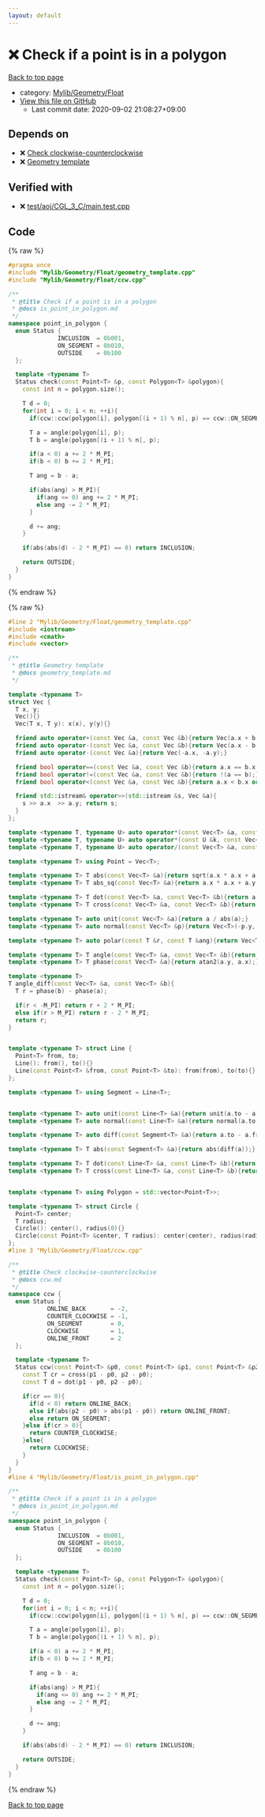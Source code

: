 ```yaml
---
layout: default
---
```


<!-- mathjax config similar to math.stackexchange -->
<script type="text/javascript" async
  src="https://cdnjs.cloudflare.com/ajax/libs/mathjax/2.7.5/MathJax.js?config=TeX-MML-AM_CHTML">
</script>
<script type="text/x-mathjax-config">
  MathJax.Hub.Config({
    TeX: { equationNumbers: { autoNumber: "AMS" }},
    tex2jax: {
      inlineMath: [ ['$','$'] ],
      processEscapes: true
    },
    "HTML-CSS": { matchFontHeight: false },
    displayAlign: "left",
    displayIndent: "2em"
  });
</script>

<script type="text/javascript" src="https://cdnjs.cloudflare.com/ajax/libs/jquery/3.4.1/jquery.min.js"></script>
<script src="https://cdn.jsdelivr.net/npm/jquery-balloon-js@1.1.2/jquery.balloon.min.js" integrity="sha256-ZEYs9VrgAeNuPvs15E39OsyOJaIkXEEt10fzxJ20+2I=" crossorigin="anonymous"></script>
<script type="text/javascript" src="../../../../assets/js/copy-button.js"></script>
<link rel="stylesheet" href="../../../../assets/css/copy-button.css" />


# :x: Check if a point is in a polygon

<a href="../../../../index.html">Back to top page</a>

* category: <a href="../../../../index.html#090220fbd726178f7b9d402d3ae3f683">Mylib/Geometry/Float</a>
* <a href="{{ site.github.repository_url }}/blob/master/Mylib/Geometry/Float/is_point_in_polygon.cpp">View this file on GitHub</a>
    - Last commit date: 2020-09-02 21:08:27+09:00




## Depends on

* :x: <a href="ccw.cpp.html">Check clockwise-counterclockwise</a>
* :x: <a href="geometry_template.cpp.html">Geometry template</a>


## Verified with

* :x: <a href="../../../../verify/test/aoj/CGL_3_C/main.test.cpp.html">test/aoj/CGL_3_C/main.test.cpp</a>


## Code

<a id="unbundled"></a>
{% raw %}
```cpp
#pragma once
#include "Mylib/Geometry/Float/geometry_template.cpp"
#include "Mylib/Geometry/Float/ccw.cpp"

/**
 * @title Check if a point is in a polygon
 * @docs is_point_in_polygon.md
 */
namespace point_in_polygon {
  enum Status {
              INCLUSION  = 0b001,
              ON_SEGMENT = 0b010,
              OUTSIDE    = 0b100
  };

  template <typename T>
  Status check(const Point<T> &p, const Polygon<T> &polygon){
    const int n = polygon.size();

    T d = 0;
    for(int i = 0; i < n; ++i){
      if(ccw::ccw(polygon[i], polygon[(i + 1) % n], p) == ccw::ON_SEGMENT) return ON_SEGMENT;

      T a = angle(polygon[i], p);
      T b = angle(polygon[(i + 1) % n], p);

      if(a < 0) a += 2 * M_PI;
      if(b < 0) b += 2 * M_PI;

      T ang = b - a;

      if(abs(ang) > M_PI){
        if(ang <= 0) ang += 2 * M_PI;
        else ang -= 2 * M_PI;
      }

      d += ang;
    }

    if(abs(abs(d) - 2 * M_PI) == 0) return INCLUSION;

    return OUTSIDE;
  }
}

```
{% endraw %}

<a id="bundled"></a>
{% raw %}
```cpp
#line 2 "Mylib/Geometry/Float/geometry_template.cpp"
#include <iostream>
#include <cmath>
#include <vector>

/**
 * @title Geometry template
 * @docs geometry_template.md
 */

template <typename T>
struct Vec {
  T x, y;
  Vec(){}
  Vec(T x, T y): x(x), y(y){}

  friend auto operator+(const Vec &a, const Vec &b){return Vec(a.x + b.x, a.y + b.y);}
  friend auto operator-(const Vec &a, const Vec &b){return Vec(a.x - b.x, a.y - b.y);}
  friend auto operator-(const Vec &a){return Vec(-a.x, -a.y);}

  friend bool operator==(const Vec &a, const Vec &b){return a.x == b.x and a.y == b.y;}
  friend bool operator!=(const Vec &a, const Vec &b){return !(a == b);}
  friend bool operator<(const Vec &a, const Vec &b){return a.x < b.x or (a.x == b.x and a.y < b.y);}

  friend std::istream& operator>>(std::istream &s, Vec &a){
    s >> a.x  >> a.y; return s;
  }
};

template <typename T, typename U> auto operator*(const Vec<T> &a, const U &k){return Vec<T>(a.x * k, a.y * k);}
template <typename T, typename U> auto operator*(const U &k, const Vec<T> &a){return Vec<T>(a.x * k, a.y * k);}
template <typename T, typename U> auto operator/(const Vec<T> &a, const U &k){return Vec<T>(a.x / k, a.y / k);}

template <typename T> using Point = Vec<T>;

template <typename T> T abs(const Vec<T> &a){return sqrt(a.x * a.x + a.y * a.y);}
template <typename T> T abs_sq(const Vec<T> &a){return a.x * a.x + a.y * a.y;}

template <typename T> T dot(const Vec<T> &a, const Vec<T> &b){return a.x * b.x + a.y * b.y;}
template <typename T> T cross(const Vec<T> &a, const Vec<T> &b){return a.x * b.y - a.y * b.x;}

template <typename T> auto unit(const Vec<T> &a){return a / abs(a);}
template <typename T> auto normal(const Vec<T> &p){return Vec<T>(-p.y, p.x);}

template <typename T> auto polar(const T &r, const T &ang){return Vec<T>(r * cos(ang), r * sin(ang));}

template <typename T> T angle(const Vec<T> &a, const Vec<T> &b){return atan2(b.y - a.y, b.x - a.x);}
template <typename T> T phase(const Vec<T> &a){return atan2(a.y, a.x);}

template <typename T>
T angle_diff(const Vec<T> &a, const Vec<T> &b){
  T r = phase(b) - phase(a);

  if(r < -M_PI) return r + 2 * M_PI;
  else if(r > M_PI) return r - 2 * M_PI;
  return r;
}


template <typename T> struct Line {
  Point<T> from, to;
  Line(): from(), to(){}
  Line(const Point<T> &from, const Point<T> &to): from(from), to(to){}
};

template <typename T> using Segment = Line<T>;


template <typename T> auto unit(const Line<T> &a){return unit(a.to - a.from);}
template <typename T> auto normal(const Line<T> &a){return normal(a.to - a.from);}

template <typename T> auto diff(const Segment<T> &a){return a.to - a.from;}

template <typename T> T abs(const Segment<T> &a){return abs(diff(a));}

template <typename T> T dot(const Line<T> &a, const Line<T> &b){return dot(diff(a), diff(b));}
template <typename T> T cross(const Line<T> &a, const Line<T> &b){return cross(diff(a), diff(b));}


template <typename T> using Polygon = std::vector<Point<T>>;

template <typename T> struct Circle {
  Point<T> center;
  T radius;
  Circle(): center(), radius(0){}
  Circle(const Point<T> &center, T radius): center(center), radius(radius){}
};
#line 3 "Mylib/Geometry/Float/ccw.cpp"

/**
 * @title Check clockwise-counterclockwise
 * @docs ccw.md
 */
namespace ccw {
  enum Status {
           ONLINE_BACK       = -2,
           COUNTER_CLOCKWISE = -1,
           ON_SEGMENT        = 0,
           CLOCKWISE         = 1,
           ONLINE_FRONT      = 2
  };

  template <typename T>
  Status ccw(const Point<T> &p0, const Point<T> &p1, const Point<T> &p2){
    const T cr = cross(p1 - p0, p2 - p0);
    const T d = dot(p1 - p0, p2 - p0);

    if(cr == 0){
      if(d < 0) return ONLINE_BACK;
      else if(abs(p2 - p0) > abs(p1 - p0)) return ONLINE_FRONT;
      else return ON_SEGMENT;
    }else if(cr > 0){
      return COUNTER_CLOCKWISE;
    }else{
      return CLOCKWISE;
    }
  }
}
#line 4 "Mylib/Geometry/Float/is_point_in_polygon.cpp"

/**
 * @title Check if a point is in a polygon
 * @docs is_point_in_polygon.md
 */
namespace point_in_polygon {
  enum Status {
              INCLUSION  = 0b001,
              ON_SEGMENT = 0b010,
              OUTSIDE    = 0b100
  };

  template <typename T>
  Status check(const Point<T> &p, const Polygon<T> &polygon){
    const int n = polygon.size();

    T d = 0;
    for(int i = 0; i < n; ++i){
      if(ccw::ccw(polygon[i], polygon[(i + 1) % n], p) == ccw::ON_SEGMENT) return ON_SEGMENT;

      T a = angle(polygon[i], p);
      T b = angle(polygon[(i + 1) % n], p);

      if(a < 0) a += 2 * M_PI;
      if(b < 0) b += 2 * M_PI;

      T ang = b - a;

      if(abs(ang) > M_PI){
        if(ang <= 0) ang += 2 * M_PI;
        else ang -= 2 * M_PI;
      }

      d += ang;
    }

    if(abs(abs(d) - 2 * M_PI) == 0) return INCLUSION;

    return OUTSIDE;
  }
}

```
{% endraw %}

<a href="../../../../index.html">Back to top page</a>


